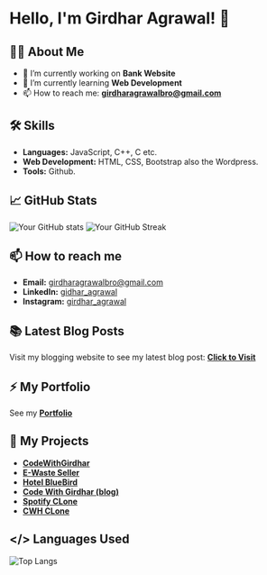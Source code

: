 # Hello, I'm Girdhar Agrawal! 👋

## 👨‍💻 About Me

- 🔭 I’m currently working on **Bank Website**
- 🌱 I’m currently learning **Web Development**
- 📫 How to reach me: **girdharagrawalbro@gmail.com**

## 🛠 Skills

- **Languages:** JavaScript, C++, C etc.
- **Web Development:** HTML, CSS, Bootstrap also the Wordpress.
- **Tools:** Github.

## 📈 GitHub Stats

![Your GitHub stats](https://github-readme-stats.vercel.app/api?username=yourusername&show_icons=true&theme=radical)
![Your GitHub Streak](https://github-readme-streak-stats.herokuapp.com/?user=yourusername&theme=radical)

## 📫 How to reach me

- **Email:** girdharagrawalbro@gmail.com
- **LinkedIn:** [gidhar_agrawal](https://www.linkedin.com/in/girdhar-agrawal-124346220)
- **Instagram:** [girdhar_agrawal](https://www.instagram.com/girdhar_agrawal/) 

## 📚 Latest Blog Posts
Visit my blogging website to see my latest blog post: **[Click to Visit](https://codewithgirdhar.great-site.net)**

## ⚡ My Portfolio 
See my **[Portfolio](https://girdharagrawal.great-site.net)**

##  🔭 My Projects
- **[CodeWithGirdhar](https://codewithgirdhar.great-site.net)**
- **[E-Waste Seller](http://e-waste.great-site.net/)**
- **[Hotel BlueBird](http://hotelbluebird.great-site.net/?i=1)**
- **[Code With Girdhar (blog)](http://girdharpersonalblog.great-site.net/?i=1)**
- **[Spotify CLone](http://spotify-girdhar.great-site.net/?i=1)**
- **[CWH CLone](https://codewithgirdhar.netlify.app/)**

## </> Languages Used
 ![Top Langs](https://github-readme-stats.vercel.app/api/top-langs/?username=yourusername&layout=compact&theme=radical)


